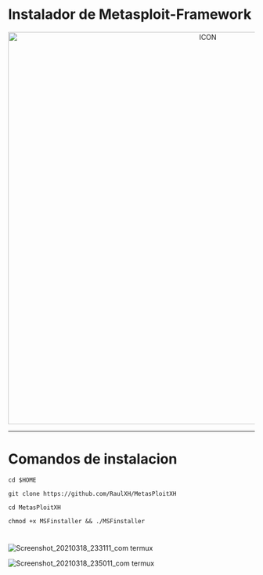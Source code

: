 # Instalador de Metasploit-Framework
<p align="center"><img src="https://www.diegomacedo.com.br/wp-content/uploads/2016/09/Metasploit-msf.png" alt="ICON" align="center" border="0" width="800" height="auto"></p>
<hr>


# Comandos de instalacion
```
cd $HOME

git clone https://github.com/RaulXH/MetasPloitXH

cd MetasPloitXH

chmod +x MSFinstaller && ./MSFinstaller

```


# 

![Screenshot_20210318_233111_com termux](https://user-images.githubusercontent.com/77165035/111732970-bfaef500-8844-11eb-9339-ed18258ae026.jpg)

![Screenshot_20210318_235011_com termux](https://user-images.githubusercontent.com/77165035/111732978-c8073000-8844-11eb-8128-0302f59e6445.jpg)
